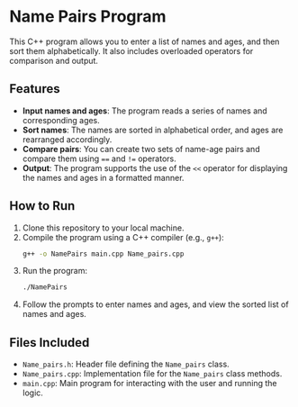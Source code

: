 # Name Pairs Program

This C++ program allows you to enter a list of names and ages, and then sort them alphabetically. It also includes overloaded operators for comparison and output.

## Features

- **Input names and ages**: The program reads a series of names and corresponding ages.
- **Sort names**: The names are sorted in alphabetical order, and ages are rearranged accordingly.
- **Compare pairs**: You can create two sets of name-age pairs and compare them using `==` and `!=` operators.
- **Output**: The program supports the use of the `<<` operator for displaying the names and ages in a formatted manner.

## How to Run

1. Clone this repository to your local machine.
2. Compile the program using a C++ compiler (e.g., `g++`):
    ```bash
    g++ -o NamePairs main.cpp Name_pairs.cpp
    ```
3. Run the program:
    ```bash
    ./NamePairs
    ```
4. Follow the prompts to enter names and ages, and view the sorted list of names and ages.

## Files Included

- `Name_pairs.h`: Header file defining the `Name_pairs` class.
- `Name_pairs.cpp`: Implementation file for the `Name_pairs` class methods.
- `main.cpp`: Main program for interacting with the user and running the logic.





